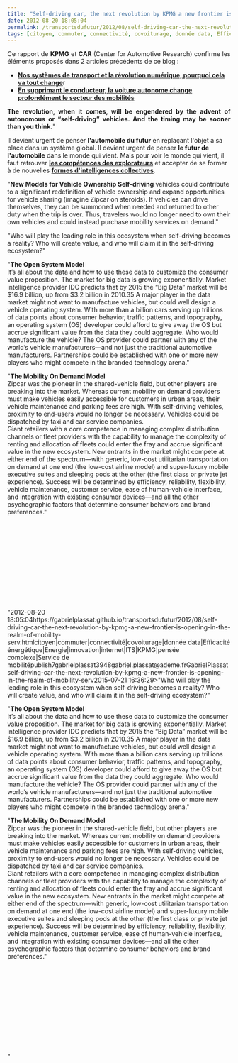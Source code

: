 ```yaml
---
title: "Self-driving car, the next revolution by KPMG a new frontier is opening in the realm of mobility services''"
date: 2012-08-20 18:05:04
permalink: /transportsdufutur/2012/08/self-driving-car-the-next-revolution-by-kpmg-a-new-frontier-is-opening-in-the-realm-of-mobility-serv.html
tags: [citoyen, commuter, connectivité, covoiturage, donnée data, Efficacité énergétique, Energie, innovation, internet, ITS, KPMG, pensée complexe, Service de mobilité]
---
```


<p style="text-align: justify;">Ce rapport de <strong>KPMG</strong> et <strong>CAR</strong> (Center for Automotive Research) confirme les éléments proposés dans 2 articles précédents de ce blog :</p> <ul> <li><a href="https://gabrielplassat.github.io/transportsdufutur/2012/04/nos-systemes-de-transport-et-la-revolution-numerique-pourquoi-cela-va-tout-changer.html" target="_blank"><strong>Nos systèmes de transport et la révolution numérique, pourquoi cela va tout change</strong></a>r</li> <li><a href="https://gabrielplassat.github.io/transportsdufutur/2012/06/en-supprimant-le-conducteur-la-voiture-autonome-change-profondement-le-secteur-des-mobilites.html" target="_blank"><strong>En supprimant le conducteur, la voiture autonome change profondément le secteur des mobilités</strong></a></li> </ul> <p style="text-align: justify;"><strong>The revolution, when it comes, will be engendered by the advent of autonomous or “self-driving” vehicles. And the timing may be sooner than you think.</strong>"</p> <p style=""text-align: justify>Il devient urgent de penser <strong>l'automobile du futur</strong> en replaçant l'objet à sa place dans un système global. Il devient urgent de penser <strong>le futur de l'automobile</strong> dans le monde qui vient. Mais pour voir le monde qui vient, il faut retrouver <a href="https://gabrielplassat.github.io/transportsdufutur/wp-content/uploads/sites/6/2012/08/CSFRS_Horizons_Strategiques_26_mars_2012.pdf"" target=""_blank""><strong> les compétences des explorateurs</strong></a> et accepter de se former à de nouvelles <a href="https://gabrielplassat.github.io/transportsdufutur/2011/09/transports-mobilites-quelles-sont-les-5-innovations-qui-peuvent-changer-les-comportements.html"" target=""_blank""><strong>formes d'intelligences collectives</strong></a>. </p>  <!--more-->   <p style=""text-align: justify>"<strong>New Models for Vehicle Ownership Self-driving</strong> vehicles could contribute to a significant redefinition of vehicle ownership and expand opportunities for vehicle sharing (imagine Zipcar on steroids). If vehicles can drive themselves, they can be summoned when needed and returned to other duty when the trip is over. Thus, travelers would no longer need to own their own vehicles and could instead purchase mobility services on demand."</p> <p style=""text-align: justify>"Who will play the leading role in this ecosystem when self-driving becomes a reality? Who will create value, and who will claim it in the self-driving ecosystem?"</p> <p style=""text-align: justify>"<strong>The Open System Model</strong><br />It’s all about the data and how to use these data to customize the consumer value proposition. The market for big data is growing exponentially. Market intelligence provider IDC predicts that by 2015 the “Big Data” market will be $16.9 billion, up from $3.2 billion in 2010.35 A major player in the data market might not want to manufacture vehicles, but could well design a vehicle operating system. With more than a billion cars serving up trillions of data points about consumer behavior, traffic patterns, and topography, an operating system (OS) developer could afford to give away the OS but accrue significant value from the data they could aggregate. Who would manufacture the vehicle? The OS provider could partner with any of the world’s vehicle manufacturers—and not just the traditional automotive manufacturers. Partnerships could be established with one or more new players who might compete in the branded technology arena."</p> <p style=""text-align: justify>"<strong>The Mobility On Demand Model</strong><br />Zipcar was the pioneer in the shared-vehicle field, but other players are breaking into the market. Whereas current mobility on demand providers must make vehicles easily accessible for customers in urban areas, their vehicle maintenance and parking fees are high. With self-driving vehicles, proximity to end-users would no longer be necessary. Vehicles could be dispatched by taxi and car service companies.<br />Giant retailers with a core competence in managing complex distribution channels or fleet providers with the capability to manage the complexity of renting and allocation of fleets could enter the fray and accrue significant value in the new ecosystem. New entrants in the market might compete at either end of the spectrum—with generic, low-cost utilitarian transportation on demand at one end (the low-cost airline model) and super-luxury mobile executive suites and sleeping pods at the other (the first class or private jet experience). Success will be determined by efficiency, reliability, flexibility, vehicle maintenance, customer service, ease of human-vehicle interface, and integration with existing consumer devices—and all the other psychographic factors that determine consumer behaviors and brand preferences."</p> <p style=""text-align: justify> </p> <p><iframe frameborder=""0"" height=""400"" marginheight=""0"" marginwidth=""0"" scrolling=""no"" src=""http://www.slideshare.net/slideshow/embed_code/14019865?hostedIn=slideshare&page=upload"" width=""476""></iframe></p>"2012-08-20 18:05:04https://gabrielplassat.github.io/transportsdufutur/2012/08/self-driving-car-the-next-revolution-by-kpmg-a-new-frontier-is-opening-in-the-realm-of-mobility-serv.htmlcitoyen|commuter|connectivité|covoiturage|donnée data|Efficacité énergétique|Energie|innovation|internet|ITS|KPMG|pensée complexe|Service de mobilitépublish7gabrielplassat3948gabriel.plassat@ademe.frGabrielPlassatself-driving-car-the-next-revolution-by-kpmg-a-new-frontier-is-opening-in-the-realm-of-mobility-serv2015-07-21 16:36:29>"Who will play the leading role in this ecosystem when self-driving becomes a reality? Who will create value, and who will claim it in the self-driving ecosystem?"</p> <p style=""text-align: justify>"<strong>The Open System Model</strong><br />It’s all about the data and how to use these data to customize the consumer value proposition. The market for big data is growing exponentially. Market intelligence provider IDC predicts that by 2015 the “Big Data” market will be $16.9 billion, up from $3.2 billion in 2010.35 A major player in the data market might not want to manufacture vehicles, but could well design a vehicle operating system. With more than a billion cars serving up trillions of data points about consumer behavior, traffic patterns, and topography, an operating system (OS) developer could afford to give away the OS but accrue significant value from the data they could aggregate. Who would manufacture the vehicle? The OS provider could partner with any of the world’s vehicle manufacturers—and not just the traditional automotive manufacturers. Partnerships could be established with one or more new players who might compete in the branded technology arena."</p> <p style=""text-align: justify>"<strong>The Mobility On Demand Model</strong><br />Zipcar was the pioneer in the shared-vehicle field, but other players are breaking into the market. Whereas current mobility on demand providers must make vehicles easily accessible for customers in urban areas, their vehicle maintenance and parking fees are high. With self-driving vehicles, proximity to end-users would no longer be necessary. Vehicles could be dispatched by taxi and car service companies.<br />Giant retailers with a core competence in managing complex distribution channels or fleet providers with the capability to manage the complexity of renting and allocation of fleets could enter the fray and accrue significant value in the new ecosystem. New entrants in the market might compete at either end of the spectrum—with generic, low-cost utilitarian transportation on demand at one end (the low-cost airline model) and super-luxury mobile executive suites and sleeping pods at the other (the first class or private jet experience). Success will be determined by efficiency, reliability, flexibility, vehicle maintenance, customer service, ease of human-vehicle interface, and integration with existing consumer devices—and all the other psychographic factors that determine consumer behaviors and brand preferences."</p> <p style=""text-align: justify> </p> <p><iframe frameborder=""0"" height=""400"" marginheight=""0"" marginwidth=""0"" scrolling=""no"" src=""http://www.slideshare.net/slideshow/embed_code/14019865?hostedIn=slideshare&page=upload"" width=""476""></iframe></p>"
